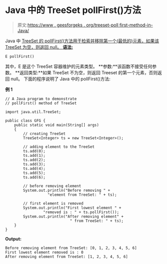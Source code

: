 # Java 中的 TreeSet pollFirst()方法

> 原文:[https://www . geesforgeks . org/treeset-poll first-method-in-Java/](https://www.geeksforgeeks.org/treeset-pollfirst-method-in-java/)

Java 中 [TreeSet 的 pollFirst()方法用于检索并移除第一个(最低的)元素，如果该 TreeSet 为空，则返回 null。
**语法:**](https://www.geeksforgeeks.org/treeset-in-java-with-examples/)

```
E pollFirst()

```

其中，E 是这个 TreeSet 容器维护的元素类型。
**参数:**该函数不接受任何参数。
**返回类型:**如果 TreeSet 不为空，则返回 Treeset 的第一个元素，否则返回 null。
下面的程序说明了 Java 中的 pollFirst()方法:

**例 1**

```
// A Java program to demonstrate
// pollFirst() method of TreeSet

import java.util.TreeSet;

public class GFG {
    public static void main(String[] args)
    {
        // creating TreeSet
        TreeSet<Integer> ts = new TreeSet<Integer>();

        // adding element to the TreeSet
        ts.add(0);
        ts.add(1);
        ts.add(2);
        ts.add(3);
        ts.add(4);
        ts.add(5);
        ts.add(6);

        // before removing element
        System.out.println("Before removing " + 
                   "element from TreeSet: " + ts);

        // first element is removed
        System.out.println("First lowest element " + 
                 "removed is : " + ts.pollFirst());
        System.out.println("After removing element" + 
                             " from TreeSet: " + ts);
    }
}
```

**Output:**

```
Before removing element from TreeSet: [0, 1, 2, 3, 4, 5, 6]
First lowest element removed is : 0
After removing element from TreeSet: [1, 2, 3, 4, 5, 6]

```